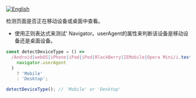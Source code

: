 
<a href="./README.md" target="_blank"><img src="https://img.shields.io/badge/-English-gray" alt="English"/></a>

检测页面是否正在移动设备或桌面中查看。

- 使用正则表达式来测试' Navigator。userAgent的属性来判断该设备是移动设备还是桌面设备。

```js
const detectDeviceType = () =>
  /Android|webOS|iPhone|iPad|iPod|BlackBerry|IEMobile|Opera Mini/i.test(
    navigator.userAgent
  )
    ? 'Mobile'
    : 'Desktop';
```

```js
detectDeviceType(); // 'Mobile' or 'Desktop'
```
